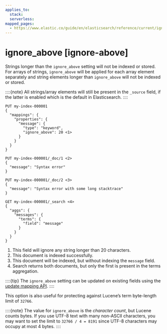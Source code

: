 ```yaml
---
applies_to:
  stack:
  serverless:
mapped_pages:
  - https://www.elastic.co/guide/en/elasticsearch/reference/current/ignore-above.html
---
```


# ignore_above [ignore-above]

Strings longer than the `ignore_above` setting will not be indexed or stored. For arrays of strings, `ignore_above` will be applied for each array element separately and string elements longer than `ignore_above` will not be indexed or stored.

::::{note}
All strings/array elements will still be present in the `_source` field, if the latter is enabled which is the default in Elasticsearch.
::::


```console
PUT my-index-000001
{
  "mappings": {
    "properties": {
      "message": {
        "type": "keyword",
        "ignore_above": 20 <1>
      }
    }
  }
}

PUT my-index-000001/_doc/1 <2>
{
  "message": "Syntax error"
}

PUT my-index-000001/_doc/2 <3>
{
  "message": "Syntax error with some long stacktrace"
}

GET my-index-000001/_search <4>
{
  "aggs": {
    "messages": {
      "terms": {
        "field": "message"
      }
    }
  }
}
```

1. This field will ignore any string longer than 20 characters.
2. This document is indexed successfully.
3. This document will be indexed, but without indexing the `message` field.
4. Search returns both documents, but only the first is present in the terms aggregation.


::::{tip}
The `ignore_above` setting can be updated on existing fields using the [update mapping API](https://www.elastic.co/docs/api/doc/elasticsearch/operation/operation-indices-put-mapping).
::::


This option is also useful for protecting against Lucene’s term byte-length limit of `32766`.

::::{note}
The value for `ignore_above` is the *character count*, but Lucene counts bytes. If you use UTF-8 text with many non-ASCII characters, you may want to set the limit to `32766 / 4 = 8191` since UTF-8 characters may occupy at most 4 bytes.
::::


